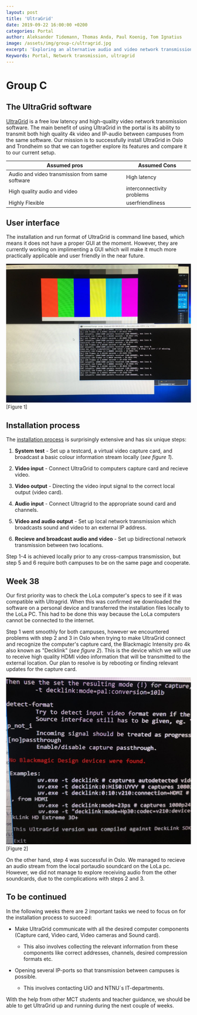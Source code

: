 ```yaml
---
layout: post
title: 'UltraGrid'
date: 2019-09-22 16:00:00 +0200
categories: Portal
author: Aleksander Tidemann, Thomas Anda, Paul Koenig, Tom Ignatius
image: /assets/img/group-c/ultragrid.jpg
excerpt: 'Exploring an alternative audio and video network transmission software in the MCT portal.'
Keywords: Portal, Network transmission, ultragrid
---
```

# **Group C**

## The UltraGrid software

[UltraGrid](http://www.ultragrid.cz/) is a free low latency and high-quality video network transmission software. The main benefit of using UltraGrid in the portal is its ability to transmit both high quality 4k video and IP-audio between campuses from the same software. Our mission is to successfully install UltraGrid in Oslo and Trondheim so that we can together explore its features and compare it to our current setup.


Assumed pros | Assumed Cons
------------ | -------------
Audio and video transmission from same software | High latency
High quality audio and video | interconnectivity problems
Highly Flexible | userfriendliness

## User interface

The installation and run format of UltraGrid is command line based, which means it does not have a proper GUI at the moment. However, they are currently working on implimenting a GUI which will make it much more practically applicable and user friendly in the near future.

![alt text](/assets/img/group-c/ultragrid_gui.jpg "Current GUI") <font size="2"> [Figure 1]</font>

## Installation process

The [installation process](https://community.jisc.ac.uk/system/files/15551/Ultragrid%20%E2%80%93%20How%20to%20use.pdf) is surprisingly extensive and has six unique steps:

1. **System test** - Set up a testcard, a virtual video capture card, and broadcast a basic colour information stream locally (*see figure 1*).

2. **Video input** - Connect UltraGrid to computers capture card and recieve video.

3. **Video output** - Directing the video input signal to the correct local output (video card). 

4. **Audio input** - Connect Ultragrid to the appropriate sound card and channels. 

5. **Video and audio output** - Set up local network transmission which broadcasts sound and video to an external IP address.

6. **Recieve and broadcast audio and video** - Set up bidirectional network transmission between two locations. 

Step 1-4 is achieved locally prior to any cross-campus transmission, but step 5 and 6 require both campuses to be on the same page and cooperate. 
 
## Week 38

Our first priority was to check the LoLa computer's specs to see if it was compatible with Ultragrid. When this was confirmed we downloaded the software on a personal device and transferred the installation files locally to the LoLa PC. This had to be done this way because the LoLa computers cannot be connected to the internet.

Step 1 went smoothly for both campuses, however we encountered problems with step 2 and 3 in Oslo when trying to make UltraGrid connect and recognize the computer's capture card, the Blackmagic Intensity pro 4k also known as "Decklink" (*see figure 2*). This is the device which we will use to receive high quality HDMI video information that will be transmitted to the external location. Our plan to resolve is by rebooting or finding relevant updates for the capture card. 

![alt text](/assets/img/group-c/Blackmagic1.jpg "Error") <font size="2"> [Figure 2]</font>

On the other hand, step 4 was successful in Oslo. We managed to recieve an audio stream from the local portaudio soundcard on the LoLa pc. However, we did not manage to explore receiving audio from the other soundcards, due to the complications with steps 2 and 3. 

## To be continued 

In the following weeks there are 2 important tasks we need to focus on for the installation process to succeed:

- Make UltraGrid communicate with all the desired computer components (Capture card, Video card, Video cameras and Sound card). 
  - This also involves collecting the relevant information from these components like correct addresses, channels, desired compression formats etc.


- Opening several IP-ports so that transmission between campuses is possible. 
  - This involves contacting UiO and NTNU´s IT-departments.

With the help from other MCT students and teacher guidance, we should be able to get UltraGrid up and running during the next couple of weeks.
